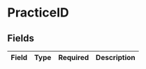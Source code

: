 # PracticeID


## Fields

| Field       | Type        | Required    | Description |
| ----------- | ----------- | ----------- | ----------- |